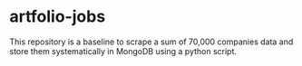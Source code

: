 # artfolio-jobs

This repository is a baseline to scrape a sum of 70,000 companies data and store them systematically in MongoDB using a python script.

